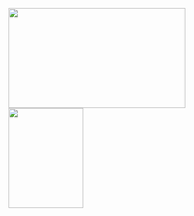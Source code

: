<img src="https://encrypted-tbn0.gstatic.com/images?q=tbn:ANd9GcR42lo5vuX03R6DteP0i1JLaT8ZR9Aaq96rsg&usqp=CAU" height="200" width="355"/><img src="https://encrypted-tbn0.gstatic.com/images?q=tbn:ANd9GcTOlKQmssTqSOWEnJl0xlkCv-j2z8r--SKJWw&usqp=CAU" height="200" width="150"/>
